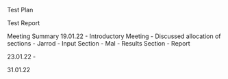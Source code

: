 Test Plan









Test Report









Meeting Summary
19.01.22 - Introductory Meeting
    - Discussed allocation of sections
        - Jarrod
             - Input Section
        - Mal
            - Results Section
            - Report

23.01.22 - 

31.01.22
